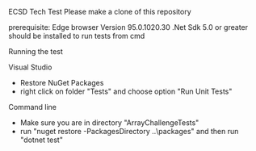 ﻿ECSD Tech Test
Please make a clone of this repository

prerequisite:
Edge browser Version 95.0.1020.30
.Net Sdk 5.0 or greater should be installed to run tests from cmd 

Running the test

Visual Studio 
- Restore NuGet Packages
- right click on folder "Tests" and choose option "Run Unit Tests"

Command line 
- Make sure you are in directory "ArrayChallengeTests"
- run "nuget restore -PackagesDirectory ..\packages"
and then  run "dotnet test"



